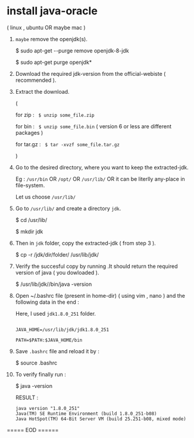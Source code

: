 # install java-oracle 

( linux , ubuntu OR maybe mac )

1. ``maybe`` remove the openjdk(s).

    $ sudo apt-get --purge remove openjdk-8-jdk
    
    $ sudo apt-get purge openjdk*

2. Download the required jdk-version from the official-webiste ( recommended ).

3. Extract the download. 

    ( 
    
      for zip    : ` $ unzip some_file.zip`
      
      for bin    : ` $ unzip some_file.bin` ( version 6 or less are different packages )
      
      for tar.gz : ` $ tar -xvzf some_file.tar.gz`
      
    )

4. Go to the desired directory, where you want to keep the extracted-jdk. 

    Eg : `/usr/bin` OR `/opt/` OR `/usr/lib/` OR it can be literlly any-place in file-system.

    Let us choose `/usr/lib/`

5. Go to `/usr/lib/` and create a directory `jdk`.

     $ cd /usr/lib/

     $ mkdir jdk

6. Then in `jdk` folder, copy the extracted-jdk ( from step 3 ).

    $ cp -r /jdk/dir/folder/  /usr/lib/jdk/

7. Verify the succesful copy by running .It should return the required version of java ( you dowloaded ).

    $ /usr/lib/jdk/<jdk-folder-name>/bin/java -version
 
8. Open ~/.bashrc file (present in home-dir) ( using vim , nano ) and the following data in the end :

    Here, I used `jdk1.8.0_251` folder.

    ```

    JAVA_HOME=/usr/lib/jdk/jdk1.8.0_251

    PATH=$PATH:$JAVA_HOME/bin

    ```

9. Save `.bashrc` file and reload it by : 

    $ source .bashrc

10. To verify finally run : 

    $ java -version

    RESULT : 
    ```
    java version "1.8.0_251"
    Java(TM) SE Runtime Environment (build 1.8.0_251-b08)
    Java HotSpot(TM) 64-Bit Server VM (build 25.251-b08, mixed mode)
    ```

===== EOD ======

